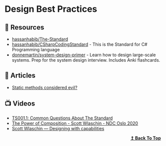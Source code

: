 # Design Best Practices

## 📘 Resources
- [hassanhabib/The-Standard](https://github.com/hassanhabib/The-Standard)
- [hassanhabib/CSharpCodingStandard](https://github.com/hassanhabib/CSharpCodingStandard) - This is the Standard for C# Programming language
- [donnemartin/system-design-primer](https://github.com/donnemartin/system-design-primer) - Learn how to design large-scale systems. Prep for the system design interview. Includes Anki flashcards.
## 📕 Articles
- [Static methods considered evil?](https://enterprisecraftsmanship.com/posts/static-methods-evil/)

## 📺 Videos
- [TS001.1: Common Questions About The Standard](https://www.youtube.com/watch?v=Au7G_y4BkbY)
- [The Power of Composition - Scott Wlaschin - NDC Oslo 2020](https://www.youtube.com/watch?v=rCKPgu4DvcE)
- [Scott Wlaschin — Designing with capabilities](https://www.youtube.com/watch?v=RqlnWv6NZos)
<div align="right">
  <b><a href="#contents">↥ Back To Top</a></b>
</div>
